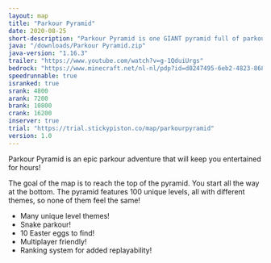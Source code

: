 ```yaml
---
layout: map
title: "Parkour Pyramid"
date: 2020-08-25
short-description: "Parkour Pyramid is one GIANT pyramid full of parkour!"
java: "/downloads/Parkour Pyramid.zip"
java-version: "1.16.3"
trailer: "https://www.youtube.com/watch?v=g-1QduiUrgs"
bedrock: "https://www.minecraft.net/nl-nl/pdp?id=d0247495-6eb2-4823-8681-9f15acc5255a"
speedrunnable: true
isranked: true
srank: 4800
arank: 7200
brank: 10800 
crank: 16200
inserver: true
trial: "https://trial.stickypiston.co/map/parkourpyramid"
version: 1.0
---
```


Parkour Pyramid is an epic parkour adventure that will keep you entertained for hours!

The goal of the map is to reach the top of the pyramid. You start all the way at the bottom.
The pyramid features 100 unique levels, all with different themes, so none of them feel the same!

- Many unique level themes!
- Snake parkour!
- 10 Easter eggs to find!
- Multiplayer friendly!
- Ranking system for added replayability!